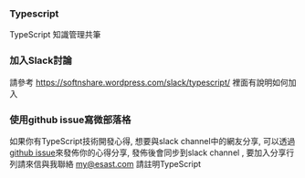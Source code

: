 ### Typescript
TypeScript 知識管理共筆

### 加入Slack討論
請參考 https://softnshare.wordpress.com/slack/typescript/ 裡面有說明如何加入

### 使用github issue寫微部落格
如果你有TypeScript技術開發心得, 想要與slack channel中的網友分享, 可以透過[github issue](https://github.com/softnshare/typescript/issues)來發佈你的心得分享, 發佈後會同步到slack channel , 要加入分享行列請來信與我聯絡 my@esast.com 請註明TypeScript

